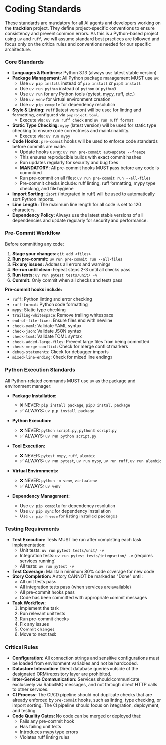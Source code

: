 # Coding Standards

These standards are mandatory for all AI agents and developers working on the **tracktion** project. They define project-specific conventions to ensure consistency and prevent common errors. As this is a Python-based project using `uv` and `ruff`, we will assume standard best practices are followed and focus only on the critical rules and conventions needed for our specific architecture.

### **Core Standards**

  * **Languages & Runtimes:** Python 3.13 (always use latest stable version)
  * **Package Management:** All Python package management MUST use `uv`:
    - Use `uv pip install` instead of `pip install` or `pip3 install`
    - Use `uv run python` instead of `python` or `python3`
    - Use `uv run` for any Python tools (pytest, mypy, ruff, etc.)
    - Use `uv venv` for virtual environment creation
    - Use `uv pip compile` for dependency resolution
  * **Style & Linting:** `ruff` (latest version) will be used for linting and formatting, configured via `pyproject.toml`.
    - Execute via: `uv run ruff check` and `uv run ruff format`
  * **Static Type Checking:** `mypy` (latest version) will be used for static type checking to ensure code correctness and maintainability.
    - Execute via: `uv run mypy`
  * **Code Hooks:** `pre-commit` hooks will be used to enforce code standards before commits are made.
    - Update hooks using: `uv run pre-commit autoupdate --freeze`
    - This ensures reproducible builds with exact commit hashes
    - Run updates regularly for security and bug fixes
    - **MANDATORY**: All pre-commit hooks MUST pass before any code is committed
    - Run pre-commit on all files: `uv run pre-commit run --all-files`
    - Pre-commit checks include: ruff linting, ruff formatting, mypy type checking, and file hygiene
  * **Import Sorting:** `isort` (integrated in ruff) will be used to automatically sort Python imports.
  * **Line Length:** The maximum line length for all code is set to 120 characters.
  * **Dependency Policy:** Always use the latest stable versions of all dependencies and update regularly for security and performance.

### **Pre-Commit Workflow**

Before committing any code:

1. **Stage your changes:** `git add <files>`
2. **Run pre-commit:** `uv run pre-commit run --all-files`
3. **Fix any issues:** Address all errors and warnings
4. **Re-run until clean:** Repeat steps 2-3 until all checks pass
5. **Run tests:** `uv run pytest tests/unit/ -v`
6. **Commit:** Only commit when all checks and tests pass

**Pre-commit hooks include:**
- `ruff`: Python linting and error checking
- `ruff-format`: Python code formatting
- `mypy`: Static type checking
- `trailing-whitespace`: Remove trailing whitespace
- `end-of-file-fixer`: Ensure files end with newline
- `check-yaml`: Validate YAML syntax
- `check-json`: Validate JSON syntax
- `check-toml`: Validate TOML syntax
- `check-added-large-files`: Prevent large files from being committed
- `check-merge-conflict`: Check for merge conflict markers
- `debug-statements`: Check for debugger imports
- `mixed-line-ending`: Check for mixed line endings

### **Python Execution Standards**

All Python-related commands MUST use `uv` as the package and environment manager:

  * **Package Installation:**
    - ❌ NEVER: `pip install package`, `pip3 install package`
    - ✅ ALWAYS: `uv pip install package`

  * **Python Execution:**
    - ❌ NEVER: `python script.py`, `python3 script.py`
    - ✅ ALWAYS: `uv run python script.py`

  * **Tool Execution:**
    - ❌ NEVER: `pytest`, `mypy`, `ruff`, `alembic`
    - ✅ ALWAYS: `uv run pytest`, `uv run mypy`, `uv run ruff`, `uv run alembic`

  * **Virtual Environments:**
    - ❌ NEVER: `python -m venv`, `virtualenv`
    - ✅ ALWAYS: `uv venv`

  * **Dependency Management:**
    - Use `uv pip compile` for dependency resolution
    - Use `uv pip sync` for dependency installation
    - Use `uv pip freeze` for listing installed packages

### **Testing Requirements**

  * **Test Execution:** Tests MUST be run after completing each task implementation:
    - Unit tests: `uv run pytest tests/unit/ -v`
    - Integration tests: `uv run pytest tests/integration/ -v` (requires services running)
    - All tests: `uv run pytest -v`
  * **Test Coverage:** Maintain minimum 80% code coverage for new code
  * **Story Completion:** A story CANNOT be marked as "Done" until:
    - All unit tests pass
    - All integration tests pass (when services are available)
    - All pre-commit hooks pass
    - Code has been committed with appropriate commit messages
  * **Task Workflow:**
    1. Implement the task
    2. Run relevant unit tests
    3. Run pre-commit checks
    4. Fix any issues
    5. Commit changes
    6. Move to next task

### **Critical Rules**

  * **Configuration:** All connection strings and sensitive configurations must be loaded from environment variables and not be hardcoded.
  * **Datastore Interaction:** Direct database queries outside of the designated ORM/repository layer are prohibited.
  * **Inter-Service Communication:** Services should communicate exclusively via RabbitMQ messages, and not through direct HTTP calls to other services.
  * **CI Process:** The CI/CD pipeline should not duplicate checks that are already enforced by `pre-commit` hooks, such as linting, type checking, or import sorting. The CI pipeline should focus on integration, deployment, and testing.
  * **Code Quality Gates:** No code can be merged or deployed that:
    - Fails any pre-commit hook
    - Has failing unit tests
    - Introduces mypy type errors
    - Violates ruff linting rules

